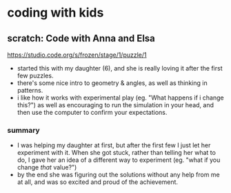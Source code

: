 # coding with kids

## scratch: Code with Anna and Elsa

<https://studio.code.org/s/frozen/stage/1/puzzle/1>

- started this with my daughter (6), and she is really loving it after the first few puzzles.
- there's some nice intro to geometry & angles, as well as thinking in patterns.
- i like how it works with experimental play (eg. "What happens if i change this?") as well as encouraging to run the simulation in your head, and then use the computer to confirm your expectations.

### summary

- I was helping my daughter at first, but after the first few I just let her experiment with it. When she got stuck, rather than telling her what to do, I gave her an idea of a different way to experiment (eg. "what if you change _that_ value?")
- by the end she was figuring out the solutions without any help from me at all, and was so excited and proud of the achievement.
